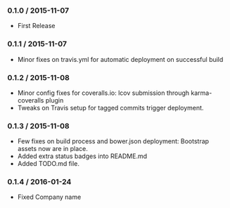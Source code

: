 ### 0.1.0 / 2015-11-07
* First Release

### 0.1.1 / 2015-11-07
* Minor fixes on travis.yml for automatic deployment on successful build

### 0.1.2 / 2015-11-08
* Minor config fixes for coveralls.io: lcov submission through karma-coveralls plugin
* Tweaks on Travis setup for tagged commits trigger deployment.

### 0.1.3 / 2015-11-08
* Few fixes on build process and bower.json deployment: Bootstrap assets now are in place.
* Added extra status badges into README.md
* Added TODO.md file.

### 0.1.4 / 2016-01-24
* Fixed Company name
